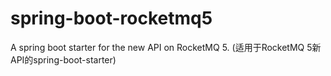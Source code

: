 # spring-boot-rocketmq5
A spring boot starter for the new API on RocketMQ 5. (适用于RocketMQ 5新API的spring-boot-starter) 
